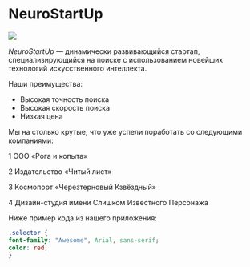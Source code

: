 # NeuroStartUp

![](https://netology-code.github.io/git-homeworks/introduction/assets/logo.png)

*NeuroStartUp* — динамически развивающийся стартап, специализирующийся на поиске с использованием 
 новейших технологий искусственного интеллекта.

Наши преимущества:
* Высокая точность поиска
* Высокая скорость поиска
* Низкая цена

Мы на столько крутые, что уже успели поработать со следующими компаниями:

1 ООО «Рога и копыта»

2 Издательство «Читый лист»

3 Космопорт «Черезтерновый Кзвёздный»

4 Дизайн-студия имени Слишком Известного Персонажа

Ниже пример кода из нашего приложения:
 
```css
.selector {
font-family: "Awesome", Arial, sans-serif;
color: red;
}
```